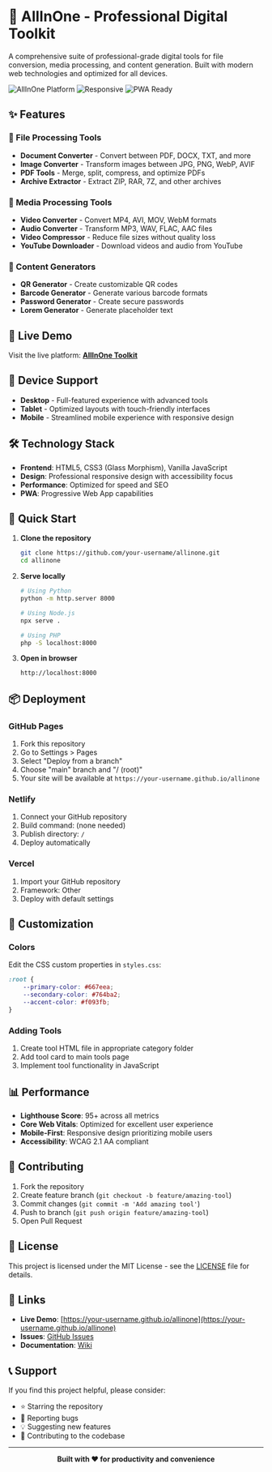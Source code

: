 # 🚀 AllInOne - Professional Digital Toolkit

A comprehensive suite of professional-grade digital tools for file conversion, media processing, and content generation. Built with modern web technologies and optimized for all devices.

![AllInOne Platform](https://img.shields.io/badge/Status-Live-brightgreen) ![Responsive](https://img.shields.io/badge/Responsive-✓-blue) ![PWA Ready](https://img.shields.io/badge/PWA-Ready-purple)

## ✨ Features

### 🔧 File Processing Tools
- **Document Converter** - Convert between PDF, DOCX, TXT, and more
- **Image Converter** - Transform images between JPG, PNG, WebP, AVIF
- **PDF Tools** - Merge, split, compress, and optimize PDFs
- **Archive Extractor** - Extract ZIP, RAR, 7Z, and other archives

### 🎥 Media Processing Tools
- **Video Converter** - Convert MP4, AVI, MOV, WebM formats
- **Audio Converter** - Transform MP3, WAV, FLAC, AAC files
- **Video Compressor** - Reduce file sizes without quality loss
- **YouTube Downloader** - Download videos and audio from YouTube

### 🎨 Content Generators
- **QR Generator** - Create customizable QR codes
- **Barcode Generator** - Generate various barcode formats
- **Password Generator** - Create secure passwords
- **Lorem Generator** - Generate placeholder text

## 🎯 Live Demo

Visit the live platform: **[AllInOne Toolkit](https://your-username.github.io/allinone)**

## 📱 Device Support

- **Desktop** - Full-featured experience with advanced tools
- **Tablet** - Optimized layouts with touch-friendly interfaces
- **Mobile** - Streamlined mobile experience with responsive design

## 🛠 Technology Stack

- **Frontend**: HTML5, CSS3 (Glass Morphism), Vanilla JavaScript
- **Design**: Professional responsive design with accessibility focus
- **Performance**: Optimized for speed and SEO
- **PWA**: Progressive Web App capabilities

## 🚀 Quick Start

1. **Clone the repository**
   ```bash
   git clone https://github.com/your-username/allinone.git
   cd allinone
   ```

2. **Serve locally**
   ```bash
   # Using Python
   python -m http.server 8000
   
   # Using Node.js
   npx serve .
   
   # Using PHP
   php -S localhost:8000
   ```

3. **Open in browser**
   ```
   http://localhost:8000
   ```

## 📦 Deployment

### GitHub Pages
1. Fork this repository
2. Go to Settings > Pages
3. Select "Deploy from a branch"
4. Choose "main" branch and "/ (root)"
5. Your site will be available at `https://your-username.github.io/allinone`

### Netlify
1. Connect your GitHub repository
2. Build command: (none needed)
3. Publish directory: `/`
4. Deploy automatically

### Vercel
1. Import your GitHub repository
2. Framework: Other
3. Deploy with default settings

## 🎨 Customization

### Colors
Edit the CSS custom properties in `styles.css`:
```css
:root {
    --primary-color: #667eea;
    --secondary-color: #764ba2;
    --accent-color: #f093fb;
}
```

### Adding Tools
1. Create tool HTML file in appropriate category folder
2. Add tool card to main tools page
3. Implement tool functionality in JavaScript

## 📊 Performance

- **Lighthouse Score**: 95+ across all metrics
- **Core Web Vitals**: Optimized for excellent user experience
- **Mobile-First**: Responsive design prioritizing mobile users
- **Accessibility**: WCAG 2.1 AA compliant

## 🤝 Contributing

1. Fork the repository
2. Create feature branch (`git checkout -b feature/amazing-tool`)
3. Commit changes (`git commit -m 'Add amazing tool'`)
4. Push to branch (`git push origin feature/amazing-tool`)
5. Open Pull Request

## 📄 License

This project is licensed under the MIT License - see the [LICENSE](LICENSE) file for details.

## 🔗 Links

- **Live Demo**: [https://your-username.github.io/allinone](https://your-username.github.io/allinone)
- **Issues**: [GitHub Issues](https://github.com/your-username/allinone/issues)
- **Documentation**: [Wiki](https://github.com/your-username/allinone/wiki)

## 📞 Support

If you find this project helpful, please consider:
- ⭐ Starring the repository
- 🐛 Reporting bugs
- 💡 Suggesting new features
- 🤝 Contributing to the codebase

---

<div align="center">
  <strong>Built with ❤️ for productivity and convenience</strong>
</div> 